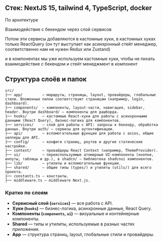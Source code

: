 

## Стек: NextJS 15, tailwind 4, TypeScript, docker

По архитектуре

Взаимодействие с бекендом через слой сервисов

Потом эти сервисы добавляются в кастомные хуки, в кастомных хуках только ReactQuery (он тут выступает как асинхронный стейт менеджер, соответственно нам не нужен Redux или Zustand)

и в компонентах мы уже используем кастомные хуки, чтобы не пихать взаимодействие с бекендом и стейт менеджмент в компонент

## Структура слоёв и папок 

```text
src/
├── app/         — маршруты, страницы, layout, провайдеры, глобальные стили. Вложенные папки соответствуют страницам (например, login, dashboard).
├── components/  — компоненты, layout-части, навигация, sidebar, header. Внутри dashboard/ — компоненты для дашборда.
├── hooks/       — кастомные React-хуки для работы с асинхронными данными (React Query), бизнес-логика для компонентов.
├── services/    — слой для работы с API: запросы к бекенду, обработка данных. Внутри auth/ — сервисы для аутентификации.
├── api/         — вспомогательные функции для работы с axios, общие хелперы для API.
├── config/      — конфиги страниц, роутов и другие статические настройки.
├── context/     — провайдеры React Context (например, ThemeProvider).
├── ui/          — переиспользуемые атомарные UI-компоненты (кнопки, инпуты, таблицы и др.), в shadcn/ — библиотека shadcnui компонентов.
├── lib/         — утилиты и вспомогательные функции.
├── shared/      — общие типы (types/) и утилиты (utils/) для всего проекта.
├── constants.ts — константы.
├── middleware.ts — middleware Next.js.
```

### Кратко по слоям

- **Сервисный слой (`services`)** — вся работа с API.
- **Хуки (`hooks`)** — бизнес-логика, асинхронные данные, React Query.
- **Компоненты (`components`, `ui`)** — визуальные и контейнерные компоненты.
- **Shared** — типы и утилиты, используемые в разных частях приложения.
- **App** — структура страниц, layout, глобальные стили и провайдеры.
